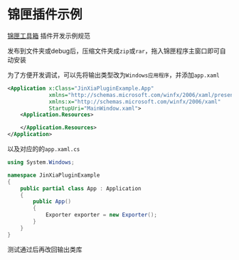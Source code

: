 # 锦匣插件示例

[锦匣工具箱](https://github.com/tp1415926535/JinXiaToolBox) 插件开发示例规范

发布到文件夹或debug后，压缩文件夹成`zip`或`rar`，拖入锦匣程序主窗口即可自动安装


为了方便开发调试，可以先将输出类型改为`Windows应用程序`，并添加`app.xaml`
```xml
<Application x:Class="JinXiaPluginExample.App"
             xmlns="http://schemas.microsoft.com/winfx/2006/xaml/presentation"
             xmlns:x="http://schemas.microsoft.com/winfx/2006/xaml"
             StartupUri="MainWindow.xaml">
    <Application.Resources>

    </Application.Resources>
</Application>
```
以及对应的的`app.xaml.cs`
```csharp
using System.Windows;

namespace JinXiaPluginExample
{
    public partial class App : Application
    {
        public App()
        {
            Exporter exporter = new Exporter();
        }
    }
}
```
测试通过后再改回输出类库
